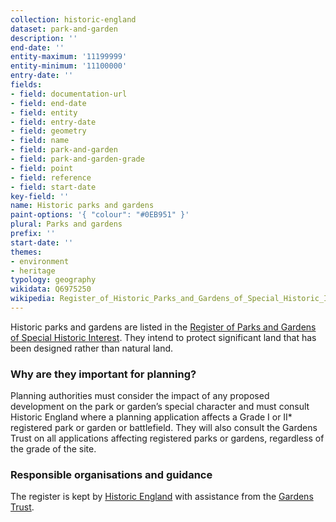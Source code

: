 ```yaml
---
collection: historic-england
dataset: park-and-garden
description: ''
end-date: ''
entity-maximum: '11199999'
entity-minimum: '11100000'
entry-date: ''
fields:
- field: documentation-url
- field: end-date
- field: entity
- field: entry-date
- field: geometry
- field: name
- field: park-and-garden
- field: park-and-garden-grade
- field: point
- field: reference
- field: start-date
key-field: ''
name: Historic parks and gardens
paint-options: '{ "colour": "#0EB951" }'
plural: Parks and gardens
prefix: ''
start-date: ''
themes:
- environment
- heritage
typology: geography
wikidata: Q6975250
wikipedia: Register_of_Historic_Parks_and_Gardens_of_Special_Historic_Interest_in_England
---
```


Historic parks and gardens are listed in the [Register of Parks and Gardens of Special Historic Interest](https://historicengland.org.uk/listing/what-is-designation/registered-parks-and-gardens/). They intend to protect significant land that has been designed rather than natural land. 

### Why are they important for planning?

Planning authorities must consider the impact of any proposed development on the park or garden’s special character and must consult Historic England where a planning application affects a Grade I or II* registered park or garden or battlefield. They will also consult the Gardens Trust on all applications affecting registered parks or gardens, regardless of the grade of the site.

### Responsible organisations and guidance

The register is kept by [Historic England](https://historicengland.org.uk/) with assistance from the [Gardens Trust](https://thegardenstrust.org/).
